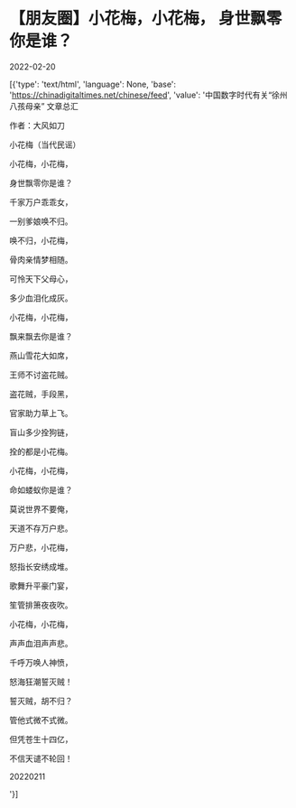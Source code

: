 # 【朋友圈】小花梅，小花梅， 身世飘零你是谁？

2022-02-20

[{'type': 'text/html', 'language': None, 'base': 'https://chinadigitaltimes.net/chinese/feed', 'value': '中国数字时代有关“徐州八孩母亲” 文章总汇

作者：大风如刀

小花梅（当代民谣）

小花梅，小花梅，

身世飘零你是谁？

千家万户乖乖女，

一别爹娘唤不归。

唤不归，小花梅，

骨肉亲情梦相随。

可怜天下父母心，

多少血泪化成灰。

小花梅，小花梅，

飘来飘去你是谁？

燕山雪花大如席，

王师不讨盗花贼。

盗花贼，手段黑，

官家助力草上飞。

盲山多少拴狗链，

拴的都是小花梅。

小花梅，小花梅，

命如蝼蚁你是谁？

莫说世界不要俺，

天道不存万户悲。

万户悲，小花梅，

怒指长安绣成堆。

歌舞升平豪门宴，

笙管排箫夜夜吹。

小花梅，小花梅，

声声血泪声声悲。

千呼万唤人神愤，

怒海狂潮誓灭贼！

誓灭贼，胡不归？

管他式微不式微。

但凭苍生十四亿，

不信天谴不轮回！

20220211

'}]